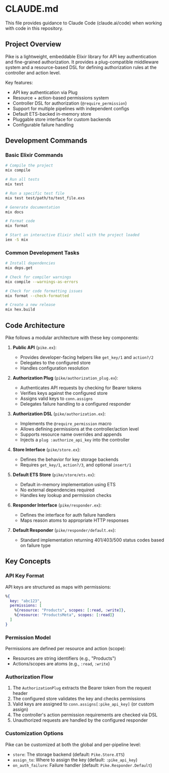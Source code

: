 # CLAUDE.md

This file provides guidance to Claude Code (claude.ai/code) when working with code in this repository.

## Project Overview

Pike is a lightweight, embeddable Elixir library for API key authentication and fine-grained authorization. It provides a plug-compatible middleware system and a resource-based DSL for defining authorization rules at the controller and action level.

Key features:
- API key authentication via Plug
- Resource + action-based permissions system
- Controller DSL for authorization (`@require_permission`)
- Support for multiple pipelines with independent configs
- Default ETS-backed in-memory store
- Pluggable store interface for custom backends
- Configurable failure handling

## Development Commands

### Basic Elixir Commands

```bash
# Compile the project
mix compile

# Run all tests
mix test

# Run a specific test file
mix test test/path/to/test_file.exs

# Generate documentation
mix docs

# Format code
mix format

# Start an interactive Elixir shell with the project loaded
iex -S mix
```

### Common Development Tasks

```bash
# Install dependencies
mix deps.get

# Check for compiler warnings
mix compile --warnings-as-errors

# Check for code formatting issues
mix format --check-formatted

# Create a new release
mix hex.build
```

## Code Architecture

Pike follows a modular architecture with these key components:

1. **Public API** (`pike.ex`):
   - Provides developer-facing helpers like `get_key/1` and `action?/2`
   - Delegates to the configured store
   - Handles configuration resolution

2. **Authorization Plug** (`pike/authorization_plug.ex`):
   - Authenticates API requests by checking for Bearer tokens
   - Verifies keys against the configured store
   - Assigns valid keys to `conn.assigns`
   - Delegates failure handling to a configured responder

3. **Authorization DSL** (`pike/authorization.ex`):
   - Implements the `@require_permission` macro
   - Allows defining permissions at the controller/action level
   - Supports resource name overrides and appends
   - Injects a `plug :authorize_api_key` into the controller

4. **Store Interface** (`pike/store.ex`):
   - Defines the behavior for key storage backends
   - Requires `get_key/1`, `action?/3`, and optional `insert/1`

5. **Default ETS Store** (`pike/store/ets.ex`):
   - Default in-memory implementation using ETS
   - No external dependencies required
   - Handles key lookup and permission checks

6. **Responder Interface** (`pike/responder.ex`):
   - Defines the interface for auth failure handlers
   - Maps reason atoms to appropriate HTTP responses

7. **Default Responder** (`pike/responder/default.ex`):
   - Standard implementation returning 401/403/500 status codes based on failure type

## Key Concepts

### API Key Format

API keys are structured as maps with permissions:

```elixir
%{
  key: "abc123",
  permissions: [
    %{resource: "Products", scopes: [:read, :write]},
    %{resource: "ProductsMeta", scopes: [:read]}
  ]
}
```

### Permission Model

Permissions are defined per resource and action (scope):
- Resources are string identifiers (e.g., "Products")
- Actions/scopes are atoms (e.g., `:read`, `:write`)

### Authorization Flow

1. The `AuthorizationPlug` extracts the Bearer token from the request header
2. The configured store validates the key and checks permissions
3. Valid keys are assigned to `conn.assigns[:pike_api_key]` (or custom assign)
4. The controller's action permission requirements are checked via DSL
5. Unauthorized requests are handled by the configured responder

### Customization Options

Pike can be customized at both the global and per-pipeline level:
- `store`: The storage backend (default: `Pike.Store.ETS`)
- `assign_to`: Where to assign the key (default: `:pike_api_key`)
- `on_auth_failure`: Failure handler (default: `Pike.Responder.Default`)